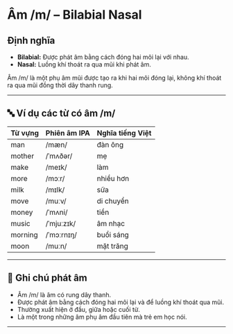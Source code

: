 # Âm /m/ – Bilabial Nasal

## Định nghĩa
- **Bilabial:** Được phát âm bằng cách đóng hai môi lại với nhau.
- **Nasal:** Luồng khí thoát ra qua mũi khi phát âm.

Âm /m/ là một phụ âm mũi được tạo ra khi hai môi đóng lại, không khí thoát ra qua mũi đồng thời dây thanh rung.

---

## 🔤 Ví dụ các từ có âm /m/

| Từ vựng    | Phiên âm IPA  | Nghĩa tiếng Việt         |
|------------|----------------|--------------------------|
| man        | /mæn/          | đàn ông                  |
| mother     | /ˈmʌðər/       | mẹ                       |
| make       | /meɪk/         | làm                      |
| more       | /mɔːr/         | nhiều hơn                |
| milk       | /mɪlk/         | sữa                      |
| move       | /muːv/         | di chuyển                |
| money      | /ˈmʌni/        | tiền                     |
| music      | /ˈmjuːzɪk/     | âm nhạc                  |
| morning    | /ˈmɔːrnɪŋ/     | buổi sáng                |
| moon       | /muːn/         | mặt trăng                |

---

## 📌 Ghi chú phát âm
- Âm /m/ là âm có rung dây thanh.
- Được phát âm bằng cách đóng hai môi lại và để luồng khí thoát qua mũi.
- Thường xuất hiện ở đầu, giữa hoặc cuối từ.
- Là một trong những âm phụ âm đầu tiên mà trẻ em học nói.

---
 